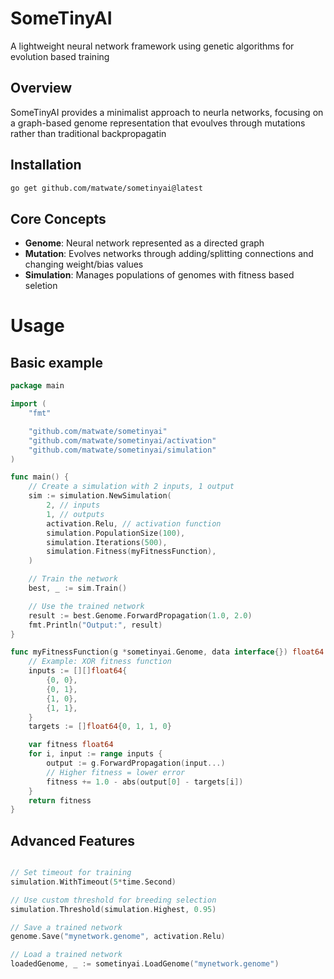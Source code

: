 # SomeTinyAI

A lightweight neural network framework using genetic algorithms for evolution based training

## Overview

SomeTinyAI provides a minimalist approach to neurla networks, focusing on a graph-based genome representation that evoulves through mutations rather than traditional backpropagatin

## Installation

```bash
go get github.com/matwate/sometinyai@latest
```

## Core Concepts

- **Genome**: Neural network represented as a directed graph
- **Mutation**: Evolves networks through adding/splitting connections and changing weight/bias values
- **Simulation**: Manages populations of genomes with fitness based seletion

# Usage

## Basic example

```go
package main

import (
    "fmt"

    "github.com/matwate/sometinyai"
    "github.com/matwate/sometinyai/activation"
    "github.com/matwate/sometinyai/simulation"
)

func main() {
    // Create a simulation with 2 inputs, 1 output
    sim := simulation.NewSimulation(
        2, // inputs
        1, // outputs
        activation.Relu, // activation function
        simulation.PopulationSize(100),
        simulation.Iterations(500),
        simulation.Fitness(myFitnessFunction),
    )

    // Train the network
    best, _ := sim.Train()

    // Use the trained network
    result := best.Genome.ForwardPropagation(1.0, 2.0)
    fmt.Println("Output:", result)
}

func myFitnessFunction(g *sometinyai.Genome, data interface{}) float64 {
    // Example: XOR fitness function
    inputs := [][]float64{
        {0, 0},
        {0, 1},
        {1, 0},
        {1, 1},
    }
    targets := []float64{0, 1, 1, 0}

    var fitness float64
    for i, input := range inputs {
        output := g.ForwardPropagation(input...)
        // Higher fitness = lower error
        fitness += 1.0 - abs(output[0] - targets[i])
    }
    return fitness
}

```

## Advanced Features

```go

// Set timeout for training
simulation.WithTimeout(5*time.Second)

// Use custom threshold for breeding selection
simulation.Threshold(simulation.Highest, 0.95)

// Save a trained network
genome.Save("mynetwork.genome", activation.Relu)

// Load a trained network
loadedGenome, _ := sometinyai.LoadGenome("mynetwork.genome")
```

```

```
